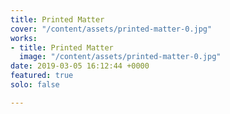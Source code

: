 ```yaml
---
title: Printed Matter
cover: "/content/assets/printed-matter-0.jpg"
works:
- title: Printed Matter
  image: "/content/assets/printed-matter-0.jpg"
date: 2019-03-05 16:12:44 +0000
featured: true
solo: false

---
```

